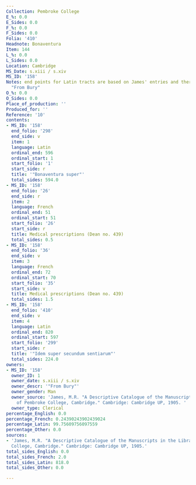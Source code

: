 ```yaml
---
Collection: Pembroke College
E_%: 0.0
E_Sides: 0.0
F_%: 0.0
F_Sides: 0.0
Folia: '410'
Headnote: Bonaventura
Item: 144
L_%: 0.0
L_Sides: 0.0
Location: Cambridge
MS_Date: s.xiii / s.xiv
MS_ID: '158'
Notes: end points for Latin tracts are based on James' entries and therefore approximate;
  "From Bury"
O_%: 0.0
O_Sides: 0.0
Place_of_production: ''
Produced_for: ''
Reference: '10'
contents:
- MS_ID: '158'
  end_folio: '298'
  end_side: v
  item: 1
  language: Latin
  ordinal_end: 596
  ordinal_start: 1
  start_folio: '1'
  start_side: r
  title: '"Bonaventura super"'
  total_sides: 594.0
- MS_ID: '158'
  end_folio: '26'
  end_side: r
  item: 2
  language: French
  ordinal_end: 51
  ordinal_start: 51
  start_folio: '26'
  start_side: r
  title: Medical prescriptions (Dean no. 439)
  total_sides: 0.5
- MS_ID: '158'
  end_folio: '36'
  end_side: v
  item: 3
  language: French
  ordinal_end: 72
  ordinal_start: 70
  start_folio: '35'
  start_side: v
  title: Medical prescriptions (Dean no. 439)
  total_sides: 1.5
- MS_ID: '158'
  end_folio: '410'
  end_side: v
  item: 4
  language: Latin
  ordinal_end: 820
  ordinal_start: 597
  start_folio: '299'
  start_side: r
  title: '"Idem super secundum sentiarum"'
  total_sides: 224.0
owners:
- MS_ID: '158'
  owner_ID: 1
  owner_date: s.xiii / s.xiv
  owner_descr: '"From Bury"'
  owner_gender: Man
  owner_source: 'James, M.R. "A Descriptive Catalogue of the Manuscripts in the Library
    of Pembroke College, Cambridge." Cambridge: Cambridge UP, 1905. '
  owner_type: Clerical
percentage_English: 0.0
percentage_French: 0.24390243902439024
percentage_Latin: 99.75609756097559
percentage_Other: 0.0
sources:
- 'James, M.R. "A Descriptive Catalogue of the Manuscripts in the Library of Pembroke
  College, Cambridge." Cambridge: Cambridge UP, 1905.'
total_sides_English: 0.0
total_sides_French: 2.0
total_sides_Latin: 818.0
total_sides_Other: 0.0

---
```

